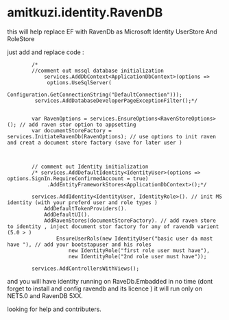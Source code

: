 # amitkuzi.identity.RavenDB
this will help replace EF with RavenDb as Microsoft Identity UserStore And RoleStore


just add and replace code : 

            /* 
            //comment out mssql database initialization
                services.AddDbContext<ApplicationDbContext>(options =>
                 options.UseSqlServer(
                     Configuration.GetConnectionString("DefaultConnection")));
             services.AddDatabaseDeveloperPageExceptionFilter();*/


            var RavenOptions = services.EnsureOptions<RavenStoreOptions>(); // add raven stor option to appsetting
            var documentStoreFactory = services.InitiateRavenDb(RavenOptions); // use options to init raven and creat a document store factory (save for later user )



            // comment out Identity initialization 
            /* services.AddDefaultIdentity<IdentityUser>(options => options.SignIn.RequireConfirmedAccount = true)
                 .AddEntityFrameworkStores<ApplicationDbContext>();*/

            services.AddIdentity<IdentityUser, IdentityRole>(). // init MS identity (with your preferd user and role types )
                AddDefaultTokenProviders(). 
                AddDefaultUI().
                AddRavenStores(documentStoreFactory). // add raven store to identity , inject document stor factory for any of ravendb varient (5.0 > )
                    EnsureUserRols(new IdentityUser("basic user da mast have "), // add your bootstapuser and his roles
                        new IdentityRole("first role user must have"), 
                        new IdentityRole("2nd role user must have"));

            services.AddControllersWithViews();



and you will have identity running on RaveDb.Embadded in no time (dont forget to install and config ravendb and its licence )
it will run only on NET5.0 and RavenDB 5XX.

looking for help and contributers.
